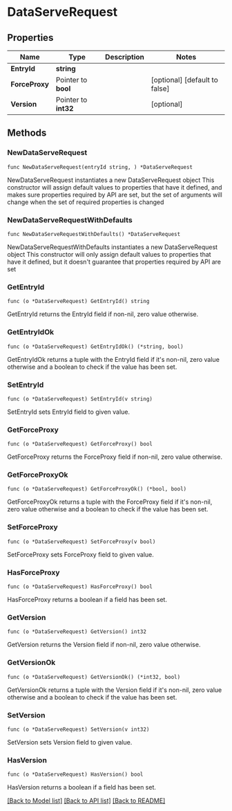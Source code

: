 # DataServeRequest

## Properties

Name | Type | Description | Notes
------------ | ------------- | ------------- | -------------
**EntryId** | **string** |  | 
**ForceProxy** | Pointer to **bool** |  | [optional] [default to false]
**Version** | Pointer to **int32** |  | [optional] 

## Methods

### NewDataServeRequest

`func NewDataServeRequest(entryId string, ) *DataServeRequest`

NewDataServeRequest instantiates a new DataServeRequest object
This constructor will assign default values to properties that have it defined,
and makes sure properties required by API are set, but the set of arguments
will change when the set of required properties is changed

### NewDataServeRequestWithDefaults

`func NewDataServeRequestWithDefaults() *DataServeRequest`

NewDataServeRequestWithDefaults instantiates a new DataServeRequest object
This constructor will only assign default values to properties that have it defined,
but it doesn't guarantee that properties required by API are set

### GetEntryId

`func (o *DataServeRequest) GetEntryId() string`

GetEntryId returns the EntryId field if non-nil, zero value otherwise.

### GetEntryIdOk

`func (o *DataServeRequest) GetEntryIdOk() (*string, bool)`

GetEntryIdOk returns a tuple with the EntryId field if it's non-nil, zero value otherwise
and a boolean to check if the value has been set.

### SetEntryId

`func (o *DataServeRequest) SetEntryId(v string)`

SetEntryId sets EntryId field to given value.


### GetForceProxy

`func (o *DataServeRequest) GetForceProxy() bool`

GetForceProxy returns the ForceProxy field if non-nil, zero value otherwise.

### GetForceProxyOk

`func (o *DataServeRequest) GetForceProxyOk() (*bool, bool)`

GetForceProxyOk returns a tuple with the ForceProxy field if it's non-nil, zero value otherwise
and a boolean to check if the value has been set.

### SetForceProxy

`func (o *DataServeRequest) SetForceProxy(v bool)`

SetForceProxy sets ForceProxy field to given value.

### HasForceProxy

`func (o *DataServeRequest) HasForceProxy() bool`

HasForceProxy returns a boolean if a field has been set.

### GetVersion

`func (o *DataServeRequest) GetVersion() int32`

GetVersion returns the Version field if non-nil, zero value otherwise.

### GetVersionOk

`func (o *DataServeRequest) GetVersionOk() (*int32, bool)`

GetVersionOk returns a tuple with the Version field if it's non-nil, zero value otherwise
and a boolean to check if the value has been set.

### SetVersion

`func (o *DataServeRequest) SetVersion(v int32)`

SetVersion sets Version field to given value.

### HasVersion

`func (o *DataServeRequest) HasVersion() bool`

HasVersion returns a boolean if a field has been set.


[[Back to Model list]](../README.md#documentation-for-models) [[Back to API list]](../README.md#documentation-for-api-endpoints) [[Back to README]](../README.md)


